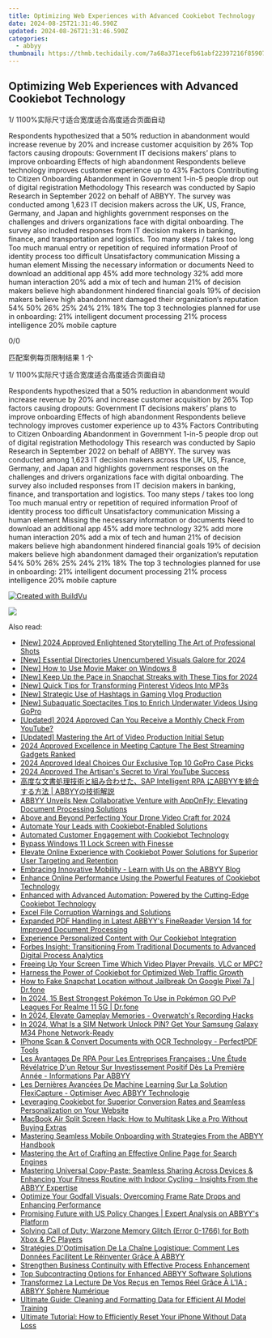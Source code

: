 ```yaml
---
title: Optimizing Web Experiences with Advanced Cookiebot Technology
date: 2024-08-25T21:31:46.590Z
updated: 2024-08-26T21:31:46.590Z
categories:
  - abbyy
thumbnail: https://thmb.techidaily.com/7a68a371ecefb61abf22397216f859079f91db410c678190ed497e2f36b92950.jpg
---
```


## Optimizing Web Experiences with Advanced Cookiebot Technology

1/ 1100%实际尺寸适合宽度适合高度适合页面自动

Respondents hypothesized that a 50% reduction in abandonment would increase revenue by 20% and increase customer acquisition by 26% Top factors causing dropouts: Government IT decisions makers’ plans to improve onboarding Effects of high abandonment Respondents believe technology improves customer experience up to 43% Factors Contributing to Citizen Onboarding Abandonment in Government 1-in-5 people drop out of digital registration Methodology This research was conducted by Sapio Research in September 2022 on behalf of ABBYY. The survey was conducted among 1,623 IT decision makers across the UK, US, France, Germany, and Japan and highlights government responses on the challenges and drivers organizations face with digital onboarding. The survey also included responses from IT decision makers in banking, finance, and transportation and logistics. Too many steps / takes too long Too much manual entry or repetition of required information Proof of identity process too difficult Unsatisfactory communication Missing a human element Missing the necessary information or documents Need to download an additional app 45% add more technology 32% add more human interaction 20% add a mix of tech and human 21% of decision makers believe high abandonment hindered financial goals 19% of decision makers believe high abandonment damaged their organization‘s reputation 54% 50% 26% 25% 24% 21% 18% The top 3 technologies planned for use in onboarding: 21% intelligent document processing 21% process intelligence 20% mobile capture 



0/0

匹配案例每页限制结果 1 个

1/ 1100%实际尺寸适合宽度适合高度适合页面自动

Respondents hypothesized that a 50% reduction in abandonment would increase revenue by 20% and increase customer acquisition by 26% Top factors causing dropouts: Government IT decisions makers’ plans to improve onboarding Effects of high abandonment Respondents believe technology improves customer experience up to 43% Factors Contributing to Citizen Onboarding Abandonment in Government 1-in-5 people drop out of digital registration Methodology This research was conducted by Sapio Research in September 2022 on behalf of ABBYY. The survey was conducted among 1,623 IT decision makers across the UK, US, France, Germany, and Japan and highlights government responses on the challenges and drivers organizations face with digital onboarding. The survey also included responses from IT decision makers in banking, finance, and transportation and logistics. Too many steps / takes too long Too much manual entry or repetition of required information Proof of identity process too difficult Unsatisfactory communication Missing a human element Missing the necessary information or documents Need to download an additional app 45% add more technology 32% add more human interaction 20% add a mix of tech and human 21% of decision makers believe high abandonment hindered financial goals 19% of decision makers believe high abandonment damaged their organization‘s reputation 54% 50% 26% 25% 24% 21% 18% The top 3 technologies planned for use in onboarding: 21% intelligent document processing 21% process intelligence 20% mobile capture 

[![Created with BuildVu](https://www.abbyy.com/buildvu-logo.png)](https://www.idrsolutions.com/online-pdf-to-html-converter)



<ins class="adsbygoogle"
     style="display:block"
     data-ad-format="autorelaxed"
     data-ad-client="ca-pub-7571918770474297"
     data-ad-slot="1223367746"></ins>



<ins class="adsbygoogle"
     style="display:block"
     data-ad-client="ca-pub-7571918770474297"
     data-ad-slot="8358498916"
     data-ad-format="auto"
     data-full-width-responsive="true"></ins>

<!-- affiliate ads begin -->
<a href="https://secure.2checkout.com/order/checkout.php?PRODS=4615471&QTY=1&AFFILIATE=108875&CART=1"><img src="https://images.wondershare.com/affiliate-image/affiliate_banners_en/max_782x90.png" border="0"></a>
<!-- affiliate ads end -->
<span class="atpl-alsoreadstyle">Also read:</span>
<div><ul>
<li><a href="https://vp-tips.techidaily.com/new-2024-approved-enlightened-storytelling-the-art-of-professional-shots/"><u>[New] 2024 Approved  Enlightened Storytelling  The Art of Professional Shots</u></a></li>
<li><a href="https://fox-info.techidaily.com/new-essential-directories-unencumbered-visuals-galore-for-2024/"><u>[New] Essential Directories  Unencumbered Visuals Galore for 2024</u></a></li>
<li><a href="https://vp-tips.techidaily.com/new-how-to-use-movie-maker-on-windows-8/"><u>[New] How to Use Movie Maker on Windows 8</u></a></li>
<li><a href="https://snapchat-videos.techidaily.com/new-keep-up-the-pace-in-snapchat-streaks-with-these-tips-for-2024/"><u>[New] Keep Up the Pace in Snapchat Streaks with These Tips for 2024</u></a></li>
<li><a href="https://extra-guidance.techidaily.com/new-quick-tips-for-transforming-pinterest-videos-into-mp3s/"><u>[New] Quick Tips for Transforming Pinterest Videos Into MP3s</u></a></li>
<li><a href="https://youtube-help.techidaily.com/new-strategic-use-of-hashtags-in-gaming-vlog-production/"><u>[New] Strategic Use of Hashtags in Gaming Vlog Production</u></a></li>
<li><a href="https://some-approaches.techidaily.com/new-subaquatic-spectacites-tips-to-enrich-underwater-videos-using-gopro/"><u>[New] Subaquatic Spectacites  Tips to Enrich Underwater Videos Using GoPro</u></a></li>
<li><a href="https://facebook-video-footage.techidaily.com/updated-2024-approved-can-you-receive-a-monthly-check-from-youtube/"><u>[Updated] 2024 Approved  Can You Receive a Monthly Check From YouTube?</u></a></li>
<li><a href="https://facebook-record-videos.techidaily.com/updated-mastering-the-art-of-video-production-initial-setup/"><u>[Updated] Mastering the Art of Video Production  Initial Setup</u></a></li>
<li><a href="https://screen-video-capture.techidaily.com/2024-approved-excellence-in-meeting-capture-the-best-streaming-gadgets-ranked/"><u>2024 Approved  Excellence in Meeting Capture  The Best Streaming Gadgets Ranked</u></a></li>
<li><a href="https://some-techniques.techidaily.com/2024-approved-ideal-choices-our-exclusive-top-10-gopro-case-picks/"><u>2024 Approved  Ideal Choices  Our Exclusive Top 10 GoPro Case Picks</u></a></li>
<li><a href="https://some-skills.techidaily.com/2024-approved-the-artisans-secret-to-viral-youtube-success/"><u>2024 Approved  The Artisan's Secret to Viral YouTube Success</u></a></li>
<li><a href="https://solve-popular.techidaily.com/sap-intelligent-rpa-abbyy-abbyy/"><u>高度な文書処理技術と組み合わせた、SAP Intelligent RPA にABBYYを統合する方法 | ABBYYの技術解説</u></a></li>
<li><a href="https://solve-popular.techidaily.com/abbyy-unveils-new-collaborative-venture-with-apponfly-elevating-document-processing-solutions/"><u>ABBYY Unveils New Collaborative Venture with AppOnFly: Elevating Document Processing Solutions</u></a></li>
<li><a href="https://article-posts.techidaily.com/above-and-beyond-perfecting-your-drone-video-craft-for-2024/"><u>Above and Beyond  Perfecting Your Drone Video Craft for 2024</u></a></li>
<li><a href="https://solve-popular.techidaily.com/automate-your-leads-with-cookiebot-enabled-solutions/"><u>Automate Your Leads with Cookiebot-Enabled Solutions</u></a></li>
<li><a href="https://solve-popular.techidaily.com/automated-customer-engagement-with-cookiebot-technology/"><u>Automated Customer Engagement with Cookiebot Technology</u></a></li>
<li><a href="https://win11-tips.techidaily.com/bypass-windows-11-lock-screen-with-finesse/"><u>Bypass Windows 11 Lock Screen with Finesse</u></a></li>
<li><a href="https://solve-popular.techidaily.com/elevate-online-experience-with-cookiebot-power-solutions-for-superior-user-targeting-and-retention/"><u>Elevate Online Experience with Cookiebot Power Solutions for Superior User Targeting and Retention</u></a></li>
<li><a href="https://solve-popular.techidaily.com/embracing-innovative-mobility-learn-with-us-on-the-abbyy-blog/"><u>Embracing Innovative Mobility - Learn with Us on the ABBYY Blog</u></a></li>
<li><a href="https://solve-popular.techidaily.com/enhance-online-performance-using-the-powerful-features-of-cookiebot-technology/"><u>Enhance Online Performance Using the Powerful Features of Cookiebot Technology</u></a></li>
<li><a href="https://solve-popular.techidaily.com/enhanced-with-advanced-automation-powered-by-the-cutting-edge-cookiebot-technology/"><u>Enhanced with Advanced Automation: Powered by the Cutting-Edge Cookiebot Technology</u></a></li>
<li><a href="https://phone-solutions.techidaily.com/excel-file-corruption-warnings-and-solutions-by-stellar-guide/"><u>Excel File Corruption Warnings and Solutions</u></a></li>
<li><a href="https://solve-popular.techidaily.com/expanded-pdf-handling-in-latest-abbyys-finereader-version-14-for-improved-document-processing/"><u>Expanded PDF Handling in Latest ABBYY's FineReader Version 14 for Improved Document Processing</u></a></li>
<li><a href="https://solve-popular.techidaily.com/experience-personalized-content-with-our-cookiebot-integration/"><u>Experience Personalized Content with Our Cookiebot Integration</u></a></li>
<li><a href="https://solve-popular.techidaily.com/forbes-insight-transitioning-from-traditional-documents-to-advanced-digital-process-analytics/"><u>Forbes Insight: Transitioning From Traditional Documents to Advanced Digital Process Analytics</u></a></li>
<li><a href="https://article-helps.techidaily.com/freeing-up-your-screen-time-which-video-player-prevails-vlc-or-mpc/"><u>Freeing Up Your Screen Time  Which Video Player Prevails, VLC or MPC?</u></a></li>
<li><a href="https://solve-popular.techidaily.com/harness-the-power-of-cookiebot-for-optimized-web-traffic-growth/"><u>Harness the Power of Cookiebot for Optimized Web Traffic Growth</u></a></li>
<li><a href="https://location-social.techidaily.com/how-to-fake-snapchat-location-without-jailbreak-on-google-pixel-7a-drfone-by-drfone-virtual-android/"><u>How to Fake Snapchat Location without Jailbreak On Google Pixel 7a | Dr.fone</u></a></li>
<li><a href="https://pokemon-go-android.techidaily.com/in-2024-15-best-strongest-pokemon-to-use-in-pokemon-go-pvp-leagues-for-realme-11-5g-drfone-by-drfone-virtual-android/"><u>In 2024, 15 Best Strongest Pokémon To Use in Pokémon GO PvP Leagues For Realme 11 5G | Dr.fone</u></a></li>
<li><a href="https://visual-screen-recording.techidaily.com/in-2024-elevate-gameplay-memories-overwatchs-recording-hacks/"><u>In 2024, Elevate Gameplay Memories - Overwatch's Recording Hacks</u></a></li>
<li><a href="https://sim-unlock.techidaily.com/in-2024-what-is-a-sim-network-unlock-pin-get-your-samsung-galaxy-m34-phone-network-ready-by-drfone-android/"><u>In 2024, What Is a SIM Network Unlock PIN? Get Your Samsung Galaxy M34 Phone Network-Ready</u></a></li>
<li><a href="https://solve-popular.techidaily.com/iphone-scan-and-convert-documents-with-ocr-technology-perfectpdf-tools/"><u>IPhone Scan & Convert Documents with OCR Technology - PerfectPDF Tools</u></a></li>
<li><a href="https://solve-popular.techidaily.com/les-avantages-de-rpa-pour-les-entreprises-francaises-une-etude-revelatrice-dun-retour-sur-investissement-positif-des-la-premiere-annee-informations-par-abby29/"><u>Les Avantages De RPA Pour Les Entreprises Françaises : Une Étude Révélatrice D'un Retour Sur Investissement Positif Dès La Première Année - Informations Par ABBYY</u></a></li>
<li><a href="https://solve-popular.techidaily.com/les-dernieres-avancees-de-machine-learning-sur-la-solution-flexicapture-optimiser-avec-abbyy-technologie/"><u>Les Dernières Avancées De Machine Learning Sur La Solution FlexiCapture - Optimiser Avec ABBYY Technologie</u></a></li>
<li><a href="https://solve-popular.techidaily.com/leveraging-cookiebot-for-superior-conversion-rates-and-seamless-personalization-on-your-website/"><u>Leveraging Cookiebot for Superior Conversion Rates and Seamless Personalization on Your Website</u></a></li>
<li><a href="https://tech-recovery.techidaily.com/macbook-air-split-screen-hack-how-to-multitask-like-a-pro-without-buying-extras/"><u>MacBook Air Split Screen Hack: How to Multitask Like a Pro Without Buying Extras</u></a></li>
<li><a href="https://solve-popular.techidaily.com/mastering-seamless-mobile-onboarding-with-strategies-from-the-abbyy-handbook/"><u>Mastering Seamless Mobile Onboarding with Strategies From the ABBYY Handbook</u></a></li>
<li><a href="https://solve-popular.techidaily.com/mastering-the-art-of-crafting-an-effective-online-page-for-search-engines/"><u>Mastering the Art of Crafting an Effective Online Page for Search Engines</u></a></li>
<li><a href="https://solve-popular.techidaily.com/mastering-universal-copy-paste-seamless-sharing-across-devices-and-enhancing-your-fitness-routine-with-indoor-cycling-insights-from-the-abbyy-expertise/"><u>Mastering Universal Copy-Paste: Seamless Sharing Across Devices & Enhancing Your Fitness Routine with Indoor Cycling - Insights From the ABBYY Expertise</u></a></li>
<li><a href="https://tech-savvy.techidaily.com/optimize-your-godfall-visuals-overcoming-frame-rate-drops-and-enhancing-performance/"><u>Optimize Your Godfall Visuals: Overcoming Frame Rate Drops and Enhancing Performance</u></a></li>
<li><a href="https://solve-popular.techidaily.com/promising-future-with-us-policy-changes-expert-analysis-on-abbyys-platform/"><u>Promising Future with US Policy Changes | Expert Analysis on ABBYY's Platform</u></a></li>
<li><a href="https://win-solutions.techidaily.com/solving-call-of-duty-warzone-memory-glitch-error-0-1766-for-both-xbox-and-pc-players/"><u>Solving Call of Duty: Warzone Memory Glitch (Error 0-1766) for Both Xbox & PC Players</u></a></li>
<li><a href="https://solve-popular.techidaily.com/strategies-doptimisation-de-la-chaine-logistique-comment-les-donnees-facilitent-le-reinventer-grace-a-abbyy/"><u>Stratégies D'Optimisation De La Chaîne Logistique: Comment Les Données Facilitent Le Réinventer Grâce À ABBYY</u></a></li>
<li><a href="https://solve-popular.techidaily.com/strengthen-business-continuity-with-effective-process-enhancement/"><u>Strengthen Business Continuity with Effective Process Enhancement</u></a></li>
<li><a href="https://solve-popular.techidaily.com/top-subcontracting-options-for-enhanced-abbyy-software-solutions/"><u>Top Subcontracting Options for Enhanced ABBYY Software Solutions</u></a></li>
<li><a href="https://solve-popular.techidaily.com/transformez-la-lecture-de-vos-recus-en-temps-reel-grace-a-lia-abbyy-sphere-numerique/"><u>Transformez La Lecture De Vos Reçus en Temps Réel Grâce À L'IA : ABBYY Sphère Numérique</u></a></li>
<li><a href="https://solve-popular.techidaily.com/ultimate-guide-cleaning-and-formatting-data-for-efficient-ai-model-training/"><u>Ultimate Guide: Cleaning and Formatting Data for Efficient AI Model Training</u></a></li>
<li><a href="https://fox-that.techidaily.com/ultimate-tutorial-how-to-efficiently-reset-your-iphone-without-data-loss/"><u>Ultimate Tutorial: How to Efficiently Reset Your iPhone Without Data Loss</u></a></li>
</ul></div>
